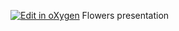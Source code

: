 [![Edit in oXygen](https://img.shields.io/badge/edit%20in-%3CoXygen%2F%3E-red.svg?style=flat)](https://www.oxygenxml.com/webapp-demo-aws/app/oxygen.html?gh_repo=oxygenxml/userguide-private&gh_branch=master)
Flowers presentation

